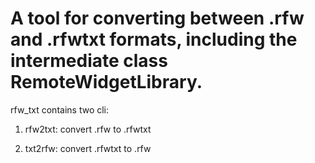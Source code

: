 # A tool for converting between .rfw and .rfwtxt formats, including the intermediate class RemoteWidgetLibrary.

rfw_txt contains two cli:

1. rfw2txt: convert .rfw to .rfwtxt

2. txt2rfw: convert .rfwtxt to .rfw
